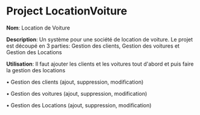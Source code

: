 # Project LocationVoiture
**Nom**: Location de Voiture

**Description**: Un système pour une société de location de voiture. Le projet est découpé en 3 parties: Gestion des clients, Gestion des voitures et Gestion des Locations

**Utilisation**: Il faut ajouter les clients et les voitures tout d'abord et puis faire la gestion des locations

•	Gestion des clients (ajout, suppression, modification)

•	Gestion des voitures (ajout, suppression, modification)

•	Gestion des Locations (ajout, suppression, modification)
